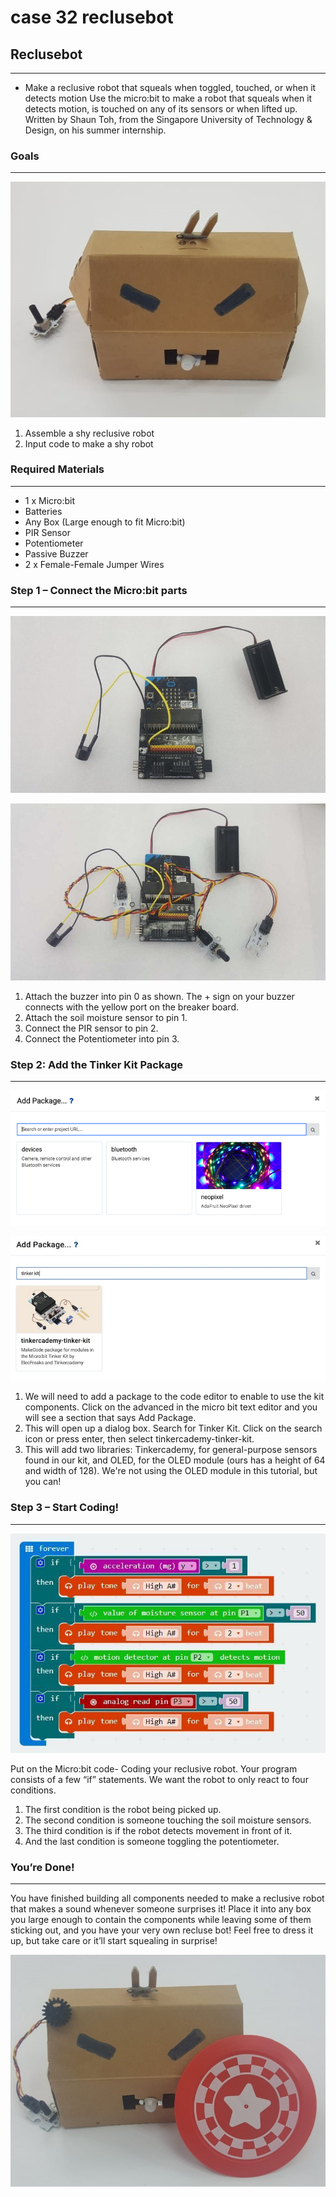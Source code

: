 # case 32 reclusebot 

## Reclusebot
---
- Make a reclusive robot that squeals when toggled, touched, or when it detects motion
Use the micro:bit to make a robot that squeals when it detects motion, is touched on any of its sensors or when lifted up. Written by Shaun Toh, from the Singapore University of Technology & Design, on his summer internship.



### Goals
---
![](./images/d2eaBHs.jpg)


 1. Assemble a shy reclusive robot
 2. Input code to make a shy robot

           
### Required Materials
---
- 1 x Micro:bit
- Batteries
- Any Box (Large enough to fit Micro:bit)
- PIR Sensor
- Potentiometer 
- Passive Buzzer
- 2 x Female-Female Jumper Wires


### Step 1 – Connect the Micro:bit parts
---

![](./images/zd3vC3H.jpg)

![](./images/TuiGS7u.jpg)


1. Attach the buzzer into pin 0 as shown. The + sign on your buzzer connects with the yellow port on the breaker board.
2. Attach the soil moisture sensor to pin 1.
3. Connect the PIR sensor to pin 2.
4. Connect the Potentiometer into pin 3.


### Step 2: Add the Tinker Kit Package
---

![](./images/IHxSbt4.png)

![](./images/7rsAoTE.jpg)

1. We will need to add a package to the code editor to enable to use the kit components. Click on the advanced in the micro bit text editor and you will see a section that says Add Package.
2. This will open up a dialog box. Search for Tinker Kit. Click on the search icon or press enter, then select tinkercademy-tinker-kit.
3. This will add two libraries: Tinkercademy, for general-purpose sensors found in our kit, and OLED, for the OLED module (ours has a height of 64 and width of 128). We're not using the OLED module in this tutorial, but you can!


### Step 3 – Start Coding!
---

![](./images/IFJoZRX.jpg)

Put on the Micro:bit code- Coding your reclusive robot.
Your program consists of a few “if” statements. We want the robot to only react to four conditions.

1. The first condition is the robot being picked up.
2. The second condition is someone touching the soil moisture sensors.
3. The third condition is if the robot detects movement in front of it.
4. And the last condition is someone toggling the potentiometer.



### You’re Done!
---

You have finished building all components needed to make a reclusive robot that makes a sound whenever someone surprises it! Place it into any box you large enough to contain the components while leaving some of them sticking out, and you have your very own recluse bot! Feel free to dress it up, but take care or it’ll start squealing in surprise!

![](./images/UrWxFhm.jpg)

